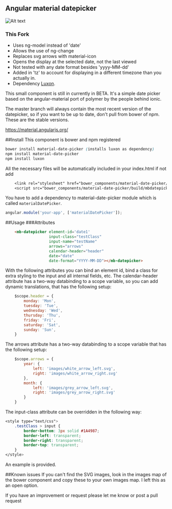 ## Angular material datepicker
![Alt text](http://i.imgur.com/dexQ7sd.png)




### This Fork

* Uses ng-model instead of 'date'
* Allows the use of ng-change
* Replaces svg arrows with material-icon
* Opens the display at the selected date, not the last viewed
* Not tested with any date format besides 'yyyy-MM-dd'
* Added in 'tz' to account for displaying in a different timezone than you actually in.
* Dependency [Luxon](https://moment.github.io/luxon/).


This small component is still in currently in BETA. It's a simple date picker based on the angular-material port of polymer by the people behind ionic.

The master branch will always contain the most recent version of the datepicker, so if you want to be up to date, don't pull from bower of npm. These are the stable versions.

https://material.angularjs.org/

##Install
This component is bower and npm registered 
```css
bower install material-date-picker (installs luxon as dependency)
npm install material-date-picker
npm install luxon
```
All the necessary files will be automatically included in your index.html if not add
```css
    <link rel="stylesheet" href="bower_components/material-date-picker/build/styles/mbdatepicker.css"/>
    <script src="bower_components/material-date-picker/build/mbdatepicker.js"></script>
```
You have to add a dependency to material-date-picker module which is called `materialDatePicker`.
````js
angular.module('your-app', ['materialDatePicker']);
````
##Usage
###Attributes
```html
	<mb-datepicker element-id='date1'
	               input-class="testClass"
	               input-name="testName"
	               arrows="arrows"
	               calendar-header="header"
	               date="date"
	               date-format="YYYY-MM-DD"></mb-datepicker>
```

With the following attributes you can bind an element id, bind a class for extra styling to the input and all internal fields, etc.
The calendar-header attribute has a two-way databinding to a scope variable, so you can add dynamic translations, that has the following setup:
```javascript
    $scope.header = {
        monday: 'Mon',
        tuesday: 'Tue',
        wednesday: 'Wed',
        thursday: 'Thu',
        friday: 'Fri',
        saturday: 'Sat',
        sunday: 'Sun',
    }
```

The arrows attribute has a two-way databinding to a scope variable that has the following setup:
```javascript
    $scope.arrows = {
        year: {
            left: 'images/white_arrow_left.svg',
            right: 'images/white_arrow_right.svg'
        },
        month: {
            left: 'images/grey_arrow_left.svg',
            right: 'images/grey_arrow_right.svg'
        }
    }
```

The input-class attribute can be overridden in the following way: 
```css
<style type="text/css">
	.testClass > input {
		border-bottom: 3px solid #1A4987;
		border-left: transparent;
		border-right: transparent;
		border-top: transparent;
	}
</style>
```


An example is provided.

##Known issues
If you can't find the SVG images, look in the images map of the bower component and copy these to your own images map. I left this as an open option.


If you have an improvement or request please let me know or post a pull request
